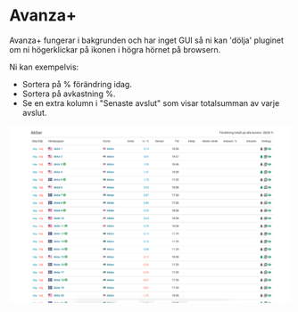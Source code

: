 Avanza+
=====

Avanza+ fungerar i bakgrunden och har inget GUI så ni kan 'dölja' pluginet om ni högerklickar på ikonen i högra hörnet på browsern. 

Ni kan exempelvis:
- Sortera på % förändring idag.
- Sortera på avkastning %.
- Se en extra kolumn i "Senaste avslut" som visar totalsumman av varje avslut.

![screenshot](sortedbychangepercent.png)